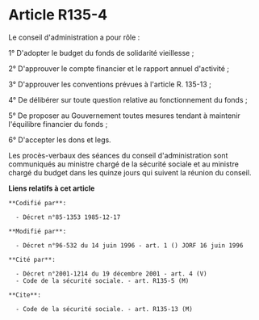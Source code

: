 # Article R135-4

Le conseil d'administration a pour rôle   : 

1° D'adopter le budget du fonds de solidarité vieillesse ; 

2° D'approuver le compte financier et le rapport annuel d'activité ; 

3° D'approuver les conventions prévues à l'article R. 135-13 ; 

4° De délibérer sur toute question relative au fonctionnement du fonds ; 

5° De proposer au Gouvernement toutes mesures tendant à maintenir l'équilibre financier du fonds ; 

6° D'accepter les dons et legs. 

Les procès-verbaux des séances du conseil d'administration sont communiqués au ministre chargé de la sécurité sociale et au
ministre chargé du budget dans les quinze jours qui suivent la réunion du conseil.

**Liens relatifs à cet article**

	**Codifié par**:

	  - Décret n°85-1353 1985-12-17

	**Modifié par**:

	  - Décret n°96-532 du 14 juin 1996 - art. 1 () JORF 16 juin 1996

	**Cité par**:

	  - Décret n°2001-1214 du 19 décembre 2001 - art. 4 (V)
	  - Code de la sécurité sociale. - art. R135-5 (M)

	**Cite**:

	  - Code de la sécurité sociale. - art. R135-13 (M)
